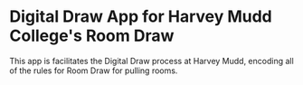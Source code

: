 # Digital Draw App for Harvey Mudd College's Room Draw
This app is facilitates the Digital Draw process at Harvey Mudd, encoding all of the rules for Room Draw for pulling rooms.
